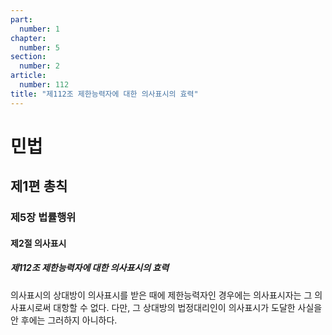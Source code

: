 ```yaml
---
part:
  number: 1
chapter:
  number: 5
section:
  number: 2
article:
  number: 112
title: "제112조 제한능력자에 대한 의사표시의 효력"
---
```

# 민법

## 제1편 총칙

### 제5장 법률행위

#### 제2절 의사표시

##### 제112조 제한능력자에 대한 의사표시의 효력

의사표시의 상대방이 의사표시를 받은 때에 제한능력자인 경우에는 의사표시자는 그 의사표시로써 대항할 수 없다. 다만, 그 상대방의 법정대리인이 의사표시가 도달한 사실을 안 후에는 그러하지 아니하다.
